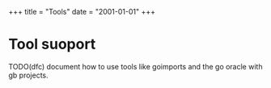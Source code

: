 +++
title       = "Tools"
date = "2001-01-01"
+++

# Tool suoport

TODO(dfc) document how to use tools like goimports and the go oracle with gb projects.
